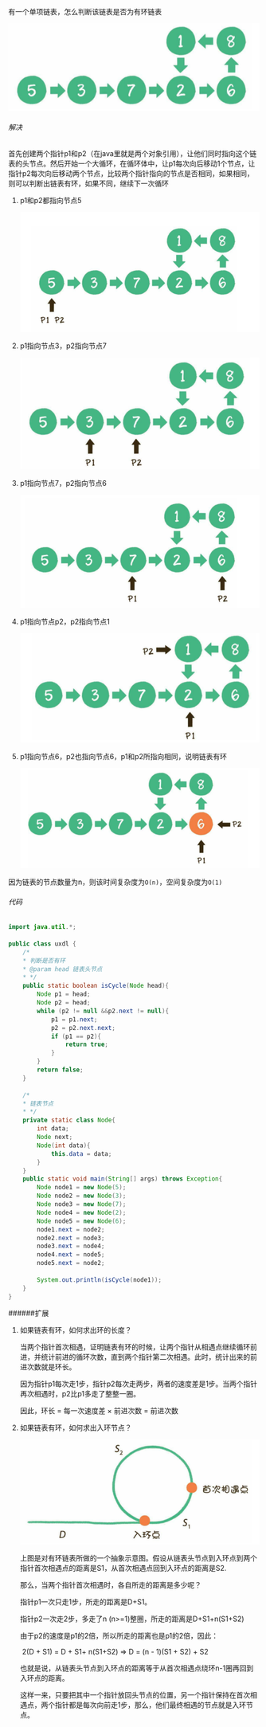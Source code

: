 有一个单项链表，怎么判断该链表是否为有环链表

![样例](./01.png)

###### 解决

首先创建两个指针p1和p2（在java里就是两个对象引用），让他们同时指向这个链表的头节点。然后开始一个大循环，在循环体中，让p1每次向后移动1个节点，让指针p2每次向后移动两个节点，比较两个指针指向的节点是否相同，如果相同，则可以判断出链表有环，如果不同，继续下一次循环

1. p1和p2都指向节点5

   ![](02.png)

2. p1指向节点3，p2指向节点7

   ![](03.png)

3. p1指向节点7，p2指向节点6

   ![](04.png)

4. p1指向节点p2，p2指向节点1

   ![](05.png)

5. p1指向节点6，p2也指向节点6，p1和p2所指向相同，说明链表有环

   ![](06.png)

因为链表的节点数量为n，则该时间复杂度为`O(n)`，空间复杂度为`O(1)`

###### 代码

```java
import java.util.*;

public class uxdl {
    /*
    * 判断是否有环
    * @param head 链表头节点
    * */
    public static boolean isCycle(Node head){
        Node p1 = head;
        Node p2 = head;
        while (p2 != null &&p2.next != null){
            p1 = p1.next;
            p2 = p2.next.next;
            if (p1 == p2){
                return true;
            }
        }
        return false;
    }

    /*
    * 链表节点
    * */
    private static class Node{
        int data;
        Node next;
        Node(int data){
            this.data = data;
        }
    }
    public static void main(String[] args) throws Exception{
        Node node1 = new Node(5);
        Node node2 = new Node(3);
        Node node3 = new Node(7);
        Node node4 = new Node(2);
        Node node5 = new Node(6);
        node1.next = node2;
        node2.next = node3;
        node3.next = node4;
        node4.next = node5;
        node5.next = node2;

        System.out.println(isCycle(node1));
    }
}

```

######扩展

1. 如果链表有环，如何求出环的长度？

   当两个指针首次相遇，证明链表有环的时候，让两个指针从相遇点继续循环前进，并统计前进的循环次数，直到两个指针第二次相遇。此时，统计出来的前进次数就是环长。

   因为指针p1每次走1步，指针p2每次走两步，两者的速度差是1步。当两个指针再次相遇时，p2比p1多走了整整一圈。

   因此，环长 = 每一次速度差 × 前进次数 = 前进次数

2. 如果链表有环，如何求出入环节点？

   ![](./07.png)

   上图是对有环链表所做的一个抽象示意图。假设从链表头节点到入环点到两个指针首次相遇点的距离是S1，从首次相遇点回到入环点的距离是S2.

   那么，当两个指针首次相遇时，各自所走的距离是多少呢？

   指针p1一次只走1步，所走的距离是D+S1。

   指针p2一次走2步，多走了n (n>=1)整圈，所走的距离是D+S1+n(S1+S2)

   由于p2的速度是p1的2倍，所以所走的距离也是p1的2倍，因此：

   ​	2(D + S1) = D + S1+ n(S1+S2) => D = (n - 1)(S1 + S2) + S2

   也就是说，从链表头节点到入环点的距离等于从首次相遇点绕环n-1圈再回到入环点的距离。

   这样一来，只要把其中一个指针放回头节点的位置，另一个指针保持在首次相遇点，两个指针都是每次向前走1步，那么，他们最终相遇的节点就是入环节点。

   

   

   

